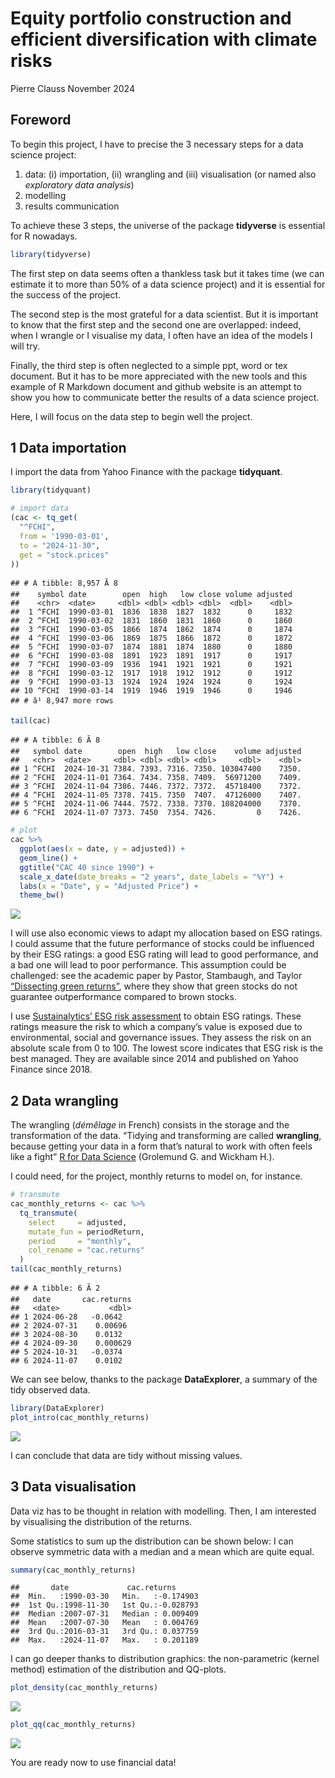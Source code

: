 Equity portfolio construction and efficient diversification with climate
risks
================
Pierre Clauss
November 2024

## Foreword

To begin this project, I have to precise the 3 necessary steps for a
data science project:

1.  data: (i) importation, (ii) wrangling and (iii) visualisation (or
    named also *exploratory data analysis*)
2.  modelling
3.  results communication

To achieve these 3 steps, the universe of the package **tidyverse** is
essential for R nowadays.

``` r
library(tidyverse)
```

The first step on data seems often a thankless task but it takes time
(we can estimate it to more than 50% of a data science project) and it
is essential for the success of the project.

The second step is the most grateful for a data scientist. But it is
important to know that the first step and the second one are overlapped:
indeed, when I wrangle or I visualise my data, I often have an idea of
the models I will try.

Finally, the third step is often neglected to a simple ppt, word or tex
document. But it has to be more appreciated with the new tools and this
example of R Markdown document and github website is an attempt to show
you how to communicate better the results of a data science project.

Here, I will focus on the data step to begin well the project.

## 1 Data importation

I import the data from Yahoo Finance with the package **tidyquant**.

``` r
library(tidyquant)

# import data
(cac <- tq_get(
  "^FCHI",
  from = '1990-03-01',
  to = "2024-11-30",
  get = "stock.prices"
))
```

    ## # A tibble: 8,957 Ã 8
    ##    symbol date        open  high   low close volume adjusted
    ##    <chr>  <date>     <dbl> <dbl> <dbl> <dbl>  <dbl>    <dbl>
    ##  1 ^FCHI  1990-03-01  1836  1838  1827  1832      0     1832
    ##  2 ^FCHI  1990-03-02  1831  1860  1831  1860      0     1860
    ##  3 ^FCHI  1990-03-05  1866  1874  1862  1874      0     1874
    ##  4 ^FCHI  1990-03-06  1869  1875  1866  1872      0     1872
    ##  5 ^FCHI  1990-03-07  1874  1881  1874  1880      0     1880
    ##  6 ^FCHI  1990-03-08  1891  1923  1891  1917      0     1917
    ##  7 ^FCHI  1990-03-09  1936  1941  1921  1921      0     1921
    ##  8 ^FCHI  1990-03-12  1917  1918  1912  1912      0     1912
    ##  9 ^FCHI  1990-03-13  1924  1924  1924  1924      0     1924
    ## 10 ^FCHI  1990-03-14  1919  1946  1919  1946      0     1946
    ## # â¹ 8,947 more rows

``` r
tail(cac)
```

    ## # A tibble: 6 Ã 8
    ##   symbol date        open  high   low close    volume adjusted
    ##   <chr>  <date>     <dbl> <dbl> <dbl> <dbl>     <dbl>    <dbl>
    ## 1 ^FCHI  2024-10-31 7384. 7393. 7316. 7350. 103047400    7350.
    ## 2 ^FCHI  2024-11-01 7364. 7434. 7358. 7409.  56971200    7409.
    ## 3 ^FCHI  2024-11-04 7386. 7446. 7372. 7372.  45718400    7372.
    ## 4 ^FCHI  2024-11-05 7378. 7415. 7350  7407.  47126000    7407.
    ## 5 ^FCHI  2024-11-06 7444. 7572. 7338. 7370. 108204000    7370.
    ## 6 ^FCHI  2024-11-07 7373. 7450  7354. 7426.         0    7426.

``` r
# plot
cac %>%
  ggplot(aes(x = date, y = adjusted)) +
  geom_line() +
  ggtitle("CAC 40 since 1990") +
  scale_x_date(date_breaks = "2 years", date_labels = "%Y") +
  labs(x = "Date", y = "Adjusted Price") +
  theme_bw()
```

![](to-begin_files/figure-gfm/import-1.png)<!-- -->

I will use also economic views to adapt my allocation based on ESG
ratings. I could assume that the future performance of stocks could be
influenced by their ESG ratings: a good ESG rating will lead to good
performance, and a bad one will lead to poor performance. This
assumption could be challenged: see the academic paper by Pastor,
Stambaugh, and Taylor [“Dissecting green
returns”](https://www.nber.org/system/files/working_papers/w28940/w28940.pdf),
where they show that green stocks do not guarantee outperformance
compared to brown stocks.

I use [Sustainalytics’ ESG risk
assessment](https://www.sustainalytics.com/esg-data) to obtain ESG
ratings. These ratings measure the risk to which a company’s value is
exposed due to environmental, social and governance issues. They assess
the risk on an absolute scale from 0 to 100. The lowest score indicates
that ESG risk is the best managed. They are available since 2014 and
published on Yahoo Finance since 2018.

## 2 Data wrangling

The wrangling (*démêlage* in French) consists in the storage and the
transformation of the data. “Tidying and transforming are called
**wrangling**, because getting your data in a form that’s natural to
work with often feels like a fight” [R for Data
Science](https://r4ds.had.co.nz/introduction.html) (Grolemund G. and
Wickham H.).

I could need, for the project, monthly returns to model on, for
instance.

``` r
# transmute
cac_monthly_returns <- cac %>%
  tq_transmute(
    select     = adjusted,
    mutate_fun = periodReturn,
    period     = "monthly",
    col_rename = "cac.returns"
  )
tail(cac_monthly_returns)
```

    ## # A tibble: 6 Ã 2
    ##   date       cac.returns
    ##   <date>           <dbl>
    ## 1 2024-06-28   -0.0642  
    ## 2 2024-07-31    0.00696 
    ## 3 2024-08-30    0.0132  
    ## 4 2024-09-30    0.000629
    ## 5 2024-10-31   -0.0374  
    ## 6 2024-11-07    0.0102

We can see below, thanks to the package **DataExplorer**, a summary of
the tidy observed data.

``` r
library(DataExplorer)
plot_intro(cac_monthly_returns)
```

![](to-begin_files/figure-gfm/wrangling-1.png)<!-- -->

I can conclude that data are tidy without missing values.

## 3 Data visualisation

Data viz has to be thought in relation with modelling. Then, I am
interested by visualising the distribution of the returns.

Some statistics to sum up the distribution can be shown below: I can
observe symmetric data with a median and a mean which are quite equal.

``` r
summary(cac_monthly_returns)
```

    ##       date             cac.returns       
    ##  Min.   :1990-03-30   Min.   :-0.174903  
    ##  1st Qu.:1998-11-30   1st Qu.:-0.028793  
    ##  Median :2007-07-31   Median : 0.009409  
    ##  Mean   :2007-07-30   Mean   : 0.004769  
    ##  3rd Qu.:2016-03-31   3rd Qu.: 0.037759  
    ##  Max.   :2024-11-07   Max.   : 0.201189

I can go deeper thanks to distribution graphics: the non-parametric
(kernel method) estimation of the distribution and QQ-plots.

``` r
plot_density(cac_monthly_returns)
```

![](to-begin_files/figure-gfm/dataviz_2-1.png)<!-- -->

``` r
plot_qq(cac_monthly_returns)
```

![](to-begin_files/figure-gfm/dataviz_2-2.png)<!-- -->

You are ready now to use financial data!
